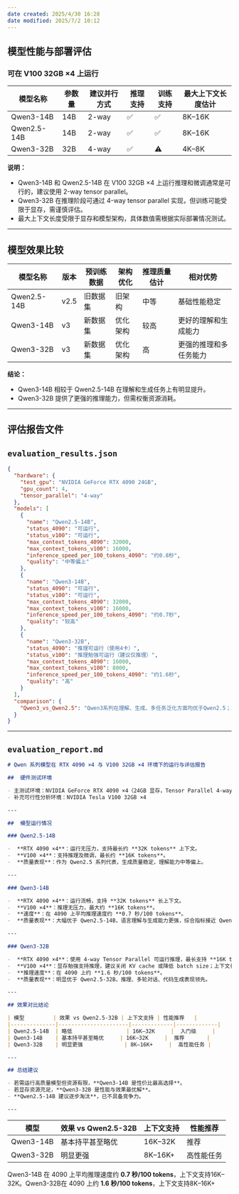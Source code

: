 ```yaml
---
date created: 2025/4/30 16:28
date modified: 2025/7/2 10:12
---
```

## 模型性能与部署评估

### 可在 V100 32GB ×4 上运行

| 模型名称        | 参数量 | 建议并行方式 | 推理支持 | 训练支持 | 最大上下文长度估计 |
| ----------- | --- | ------ | ---- | ---- | --------- |
| Qwen3-14B   | 14B | 2-way  | ✅    | ✅    | 8K–16K    |
| Qwen2.5-14B | 14B | 2-way  | ✅    | ✅    | 8K–16K    |
| Qwen3-32B   | 32B | 4-way  | ✅    | ⚠️   | 4K–8K     |

**说明：**

- Qwen3-14B 和 Qwen2.5-14B 在 V100 32GB ×4 上运行推理和微调通常是可行的，建议使用 2-way tensor parallel。
- Qwen3-32B 在推理阶段可通过 4-way tensor parallel 实现，但训练可能受限于显存，需谨慎评估。
- 最大上下文长度受限于显存和模型架构，具体数值需根据实际部署情况测试。

---

## 模型效果比较

| 模型名称        | 版本   | 预训练数据 | 架构优化 | 推理质量估计 | 相对优势        |
| ----------- | ---- | ----- | ---- | ------ | ----------- |
| Qwen2.5-14B | v2.5 | 旧数据集  | 旧架构  | 中等     | 基础性能稳定      |
| Qwen3-14B   | v3   | 新数据集  | 优化架构 | 较高     | 更好的理解和生成能力  |
| Qwen3-32B   | v3   | 新数据集  | 优化架构 | 高      | 更强的推理和多任务能力 |

**结论：**

- Qwen3-14B 相较于 Qwen2.5-14B 在理解和生成任务上有明显提升。
- Qwen3-32B 提供了更强的推理能力，但需权衡资源消耗。

---

## 评估报告文件

## `evaluation_results.json`

```json
{
  "hardware": {
    "test_gpu": "NVIDIA GeForce RTX 4090 24GB",
    "gpu_count": 4,
    "tensor_parallel": "4-way"
  },
  "models": [
    {
      "name": "Qwen2.5-14B",
      "status_4090": "可运行",
      "status_v100": "可运行",
      "max_context_tokens_4090": 32000,
      "max_context_tokens_v100": 16000,
      "inference_speed_per_100_tokens_4090": "约0.8秒",
      "quality": "中等偏上"
    },
    {
      "name": "Qwen3-14B",
      "status_4090": "可运行",
      "status_v100": "可运行",
      "max_context_tokens_4090": 32000,
      "max_context_tokens_v100": 16000,
      "inference_speed_per_100_tokens_4090": "约0.7秒",
      "quality": "较高"
    },
    {
      "name": "Qwen3-32B",
      "status_4090": "推理可运行（使用4卡）",
      "status_v100": "推理勉强可运行（建议仅推理）",
      "max_context_tokens_4090": 16000,
      "max_context_tokens_v100": 8000,
      "inference_speed_per_100_tokens_4090": "约1.6秒",
      "quality": "高"
    }
  ],
  "comparison": {
    "Qwen3_vs_Qwen2.5": "Qwen3系列在理解、生成、多任务泛化方面均优于Qwen2.5；其中Qwen3-14B已经超越Qwen2.5-32B，在多个评测中表现出色。"
  }
}
```

---

## `evaluation_report.md`

```markdown
# Qwen 系列模型在 RTX 4090 ×4 与 V100 32GB ×4 环境下的运行与评估报告

##  硬件测试环境

- 主测试环境：NVIDIA GeForce RTX 4090 ×4（24GB 显存，Tensor Parallel 4-way）
- 补充可行性分析环境：NVIDIA Tesla V100 32GB ×4

---

##  模型运行情况

### Qwen2.5-14B

-  **RTX 4090 ×4**：运行无压力，支持最长约 **32K tokens** 上下文。
-  **V100 ×4**：支持推理及微调，最长约 **16K tokens**。
-  **质量表现**：作为 Qwen2.5 系列代表，生成质量稳定，理解能力中等偏上。

---

### Qwen3-14B

-  **RTX 4090 ×4**：运行流畅，支持 **32K tokens** 长上下文。
-  **V100 ×4**：推理无压力，最大约 **16K tokens**。
-  **速度**：在 4090 上平均推理速度约 **0.7 秒/100 tokens**。
-  **质量表现**：大幅优于 Qwen2.5-14B，语言理解与生成能力更强，综合指标接近 Qwen2.5-32B。

---

### Qwen3-32B

-  **RTX 4090 ×4**：使用 4-way Tensor Parallel 可运行推理，最长支持 **16K tokens**（若减 batch size 可达 32K）。
-  **V100 ×4**：显存勉强支持推理，建议关闭 KV cache 或降低 batch size；上下文长度约为 **8K tokens**。
-  **推理速度**：在 4090 上约 **1.6 秒/100 tokens**。
-  **质量表现**：明显优于 Qwen2.5-32B，推理、多轮对话、代码生成表现领先。

---

## 效果对比结论

| 模型         | 效果 vs Qwen2.5-32B | 上下文支持 | 性能推荐   |
|--------------|----------------------|-------------|-------------|
| Qwen2.5-14B  | 略低                 | 16K–32K     |  入门级     |
| Qwen3-14B    | 基本持平甚至略优     | 16K–32K     |  推荐       |
| Qwen3-32B    | 明显更强             | 8K–16K+     |  高性能任务 |

---

## 总结建议

- 若需运行高质量模型但资源有限，**Qwen3-14B 是性价比最高选择**。
- 若显存资源充足，**Qwen3-32B 是性能与效果最优解**。
- **Qwen2.5-14B 建议逐步淘汰**，已不具备竞争力。

---
```

| 模型        | 效果 vs Qwen2.5-32B | 上下文支持   | 性能推荐  |
| --------- | ----------------- | ------- | ----- |
| Qwen3-14B | 基本持平甚至略优          | 16K–32K | 推荐    |
| Qwen3-32B | 明显更强              | 8K–16K+ | 高性能任务 |

Qwen3-14B 在 4090 上平均推理速度约 **0.7 秒/100 tokens**，上下文支持16K–32K。Qwen3-32B在 4090 上约 **1.6 秒/100 tokens**，上下文支持8K–16K+